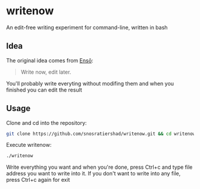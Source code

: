 # writenow
An edit-free writing experiment for command-line, written in bash 

## Idea
The original idea comes from [Ensō](https://enso.sonnet.io/):
  > Write now, edit later.

You'll probably write everyting without modifing them and when you finished you can edit the result

## Usage
Clone and cd into the repository:
```bash
git clone https://github.com/snosratiershad/writenow.git && cd writenow
```
Execute writenow:
```bash
./writenow
```
Write everything you want and when you're done, press Ctrl+c and type file address you want to write into it.
If you don't want to write into any file, press Ctrl+c again for exit
